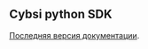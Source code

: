 Cybsi python SDK
----------------

[Последняя версия документации](https://cybsi.pages.ptsecurity.com/cybsi-python-sdk).
